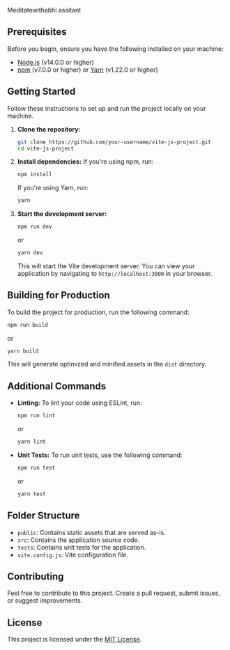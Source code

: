 Meditatewithabhi assitant


## Prerequisites
Before you begin, ensure you have the following installed on your machine:
- [Node.js](https://nodejs.org/) (v14.0.0 or higher)
- [npm](https://www.npmjs.com/) (v7.0.0 or higher) or [Yarn](https://yarnpkg.com/) (v1.22.0 or higher)

## Getting Started
Follow these instructions to set up and run the project locally on your machine.

1. **Clone the repository:**
   ```bash
   git clone https://github.com/your-username/vite-js-project.git
   cd vite-js-project
   ```

2. **Install dependencies:**
   If you're using npm, run:
   ```bash
   npm install
   ```
   If you're using Yarn, run:
   ```bash
   yarn
   ```

3. **Start the development server:**
   ```bash
   npm run dev
   ```
   or
   ```bash
   yarn dev
   ```

   This will start the Vite development server. You can view your application by navigating to `http://localhost:3000` in your browser.

## Building for Production
To build the project for production, run the following command:

```bash
npm run build
```
or
```bash
yarn build
```

This will generate optimized and minified assets in the `dist` directory.

## Additional Commands

- **Linting:**
  To lint your code using ESLint, run:
  ```bash
  npm run lint
  ```
  or
  ```bash
  yarn lint
  ```

- **Unit Tests:**
  To run unit tests, use the following command:
  ```bash
  npm run test
  ```
  or
  ```bash
  yarn test
  ```

## Folder Structure
- `public`: Contains static assets that are served as-is.
- `src`: Contains the application source code.
- `tests`: Contains unit tests for the application.
- `vite.config.js`: Vite configuration file.

## Contributing
Feel free to contribute to this project. Create a pull request, submit issues, or suggest improvements.

## License
This project is licensed under the [MIT License](LICENSE).